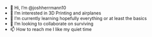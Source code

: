 - 👋 Hi, I’m @joshherrmann10
- 👀 I’m interested in 3D Printing and airplanes
- 🌱 I’m currently learning hopefully everything or at least the basics
- 💞️ I’m looking to collaborate on surviving
- 📫 How to reach me I like my quiet time

<!---
joshherrmann10/joshherrmann10 is a ✨ special ✨ repository because its `README.md` (this file) appears on your GitHub profile.
You can click the Preview link to take a look at your changes.
--->
